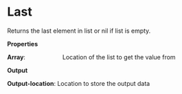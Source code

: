 # Last

Returns the last element in list or nil if list is empty.

 **Properties**
 

**Array**:                      Location of the list to get the value from

 **Output**
 

**Output-location**:   Location to store the output data